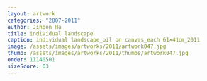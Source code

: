 ```yaml
---
layout: artwork
categories: "2007-2011"
author: Jihoon Ha
title: individual landscape
caption: individual landscape_oil on canvas_each 61×41㎝_2011
image: /assets/images/artworks/2011/artwork047.jpg
thumb: /assets/images/artworks/2011/thumbs/artwork047.jpg
order: 11140501
sizeScore: 03
---
```

